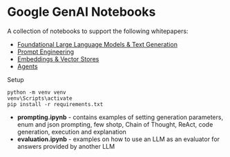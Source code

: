 # Google GenAI Notebooks

A collection of notebooks to support the following whitepapers:
- [Foundational Large Language Models & Text Generation](https://www.kaggle.com/whitepaper-foundational-llm-and-text-generation)
- [Prompt Engineering](https://www.kaggle.com/whitepaper-prompt-engineering)
- [Embeddings & Vector Stores](https://www.kaggle.com/whitepaper-embeddings-and-vector-stores)
- [Agents](https://www.kaggle.com/whitepaper-agents)

Setup

```
python -m venv venv
venv\Scripts\activate
pip install -r requirements.txt
```

- **prompting.ipynb** - contains examples of setting generation parameters, enum and json prompting, few shotp, Chain of Thought, ReAct, code generation, execution and explanation
- **evaluation.ipynb** - examples on how to use an LLM as an evaluator for answers provided by another LLM